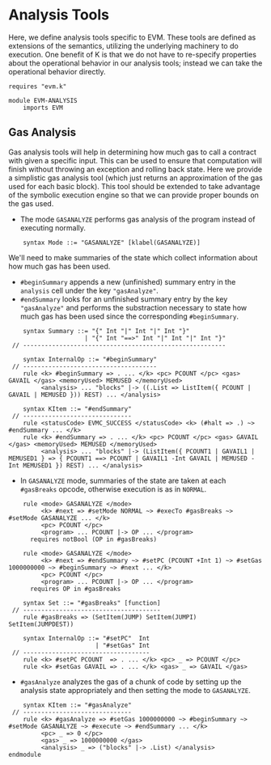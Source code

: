Analysis Tools
==============

Here, we define analysis tools specific to EVM.
These tools are defined as extensions of the semantics, utilizing the underlying machinery to do execution.
One benefit of K is that we do not have to re-specify properties about the operational behavior in our analysis tools; instead we can take the operational behavior directly.

```{.k .standalone}
requires "evm.k"

module EVM-ANALYSIS
    imports EVM
```

Gas Analysis
------------

Gas analysis tools will help in determining how much gas to call a contract with given a specific input.
This can be used to ensure that computation will finish without throwing an exception and rolling back state.
Here we provide a simplistic gas analysis tool (which just returns an approximation of the gas used for each basic block).
This tool should be extended to take advantage of the symbolic execution engine so that we can provide proper bounds on the gas used.

-   The mode `GASANALYZE` performs gas analysis of the program instead of executing normally.

```{.k .standalone}
    syntax Mode ::= "GASANALYZE" [klabel(GASANALYZE)]
```

We'll need to make summaries of the state which collect information about how much gas has been used.

-   `#beginSummary` appends a new (unfinished) summary entry in the `analysis` cell under the key `"gasAnalyze"`.
-   `#endSummary` looks for an unfinished summary entry by the key `"gasAnalyze"` and performs the substraction necessary to state how much gas has been used since the corresponding `#beginSummary`.

```{.k .standalone}
    syntax Summary ::= "{" Int "|" Int "|" Int "}"
                     | "{" Int "==>" Int "|" Int "|" Int "}"
 // --------------------------------------------------------

    syntax InternalOp ::= "#beginSummary"
 // -------------------------------------
    rule <k> #beginSummary => . ... </k> <pc> PCOUNT </pc> <gas> GAVAIL </gas> <memoryUsed> MEMUSED </memoryUsed>
         <analysis> ... "blocks" |-> ((.List => ListItem({ PCOUNT | GAVAIL | MEMUSED })) REST) ... </analysis>

    syntax KItem ::= "#endSummary"
 // ------------------------------
    rule <statusCode> EVMC_SUCCESS </statusCode> <k> (#halt => .) ~> #endSummary ... </k>
    rule <k> #endSummary => . ... </k> <pc> PCOUNT </pc> <gas> GAVAIL </gas> <memoryUsed> MEMUSED </memoryUsed>
         <analysis> ... "blocks" |-> (ListItem({ PCOUNT1 | GAVAIL1 | MEMUSED1 } => { PCOUNT1 ==> PCOUNT | GAVAIL1 -Int GAVAIL | MEMUSED -Int MEMUSED1 }) REST) ... </analysis>
```

-   In `GASANALYZE` mode, summaries of the state are taken at each `#gasBreaks` opcode, otherwise execution is as in `NORMAL`.

```{.k .standalone}
    rule <mode> GASANALYZE </mode>
         <k> #next => #setMode NORMAL ~> #execTo #gasBreaks ~> #setMode GASANALYZE ... </k>
         <pc> PCOUNT </pc>
         <program> ... PCOUNT |-> OP ... </program>
      requires notBool (OP in #gasBreaks)

    rule <mode> GASANALYZE </mode>
         <k> #next => #endSummary ~> #setPC (PCOUNT +Int 1) ~> #setGas 1000000000 ~> #beginSummary ~> #next ... </k>
         <pc> PCOUNT </pc>
         <program> ... PCOUNT |-> OP ... </program>
      requires OP in #gasBreaks

    syntax Set ::= "#gasBreaks" [function]
 // --------------------------------------
    rule #gasBreaks => (SetItem(JUMP) SetItem(JUMPI) SetItem(JUMPDEST))

    syntax InternalOp ::= "#setPC"  Int
                        | "#setGas" Int
 // -----------------------------------
    rule <k> #setPC PCOUNT  => . ... </k> <pc> _ => PCOUNT </pc>
    rule <k> #setGas GAVAIL => . ... </k> <gas> _ => GAVAIL </gas>
```

-   `#gasAnalyze` analyzes the gas of a chunk of code by setting up the analysis state appropriately and then setting the mode to `GASANALYZE`.

```{.k .standalone}
    syntax KItem ::= "#gasAnalyze"
 // ------------------------------
    rule <k> #gasAnalyze => #setGas 1000000000 ~> #beginSummary ~> #setMode GASANALYZE ~> #execute ~> #endSummary ... </k>
         <pc> _ => 0 </pc>
         <gas> _ => 1000000000 </gas>
         <analysis> _ => ("blocks" |-> .List) </analysis>
endmodule
```
